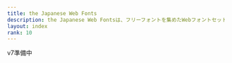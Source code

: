 ```yaml
---
title: the Japanese Web Fonts
description: the Japanese Web Fontsは、フリーフォントを集めたWebフォントセットです。
layout: index
rank: 10
---
```

v7準備中
